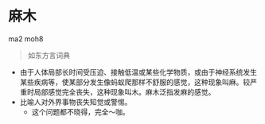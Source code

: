 # 麻木
ma2 moh8
> 如东方言词典
- 由于人体局部长时间受压迫、接触低温或某些化学物质，或由于神经系统发生某些疾病等，使某部分发生像蚂蚁爬那样不舒服的感觉，这种现象叫麻。较严重时局部感觉完全丧失，这种现象叫木。麻木泛指发麻的感觉。
- 比喻人对外界事物丧失知觉或警惕。
  - 这个问题都不晓得，完全～咖。
